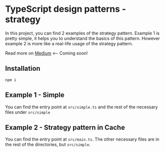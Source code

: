 # TypeScript design patterns - strategy

In this project, you can find 2 examples of the strategy pattern. Example 1 is pretty simple, it helps you to understand the basics of this pattern. However example 2 is more like a real-life usage of the strategy pattern.

Read more on [Medium](https://andyrum.medium.com) <-- Coming soon!

## Installation

`npm i`

## Example 1 - Simple

You can find the entry point at `src/simple.ts` and the rest of the necessary files under `src/simple`

## Example 2 - Strategy pattern in Cache

You can find the entry point at `src/main.ts`. The other necessary files are in the rest of the directories, but `src/simple`.
